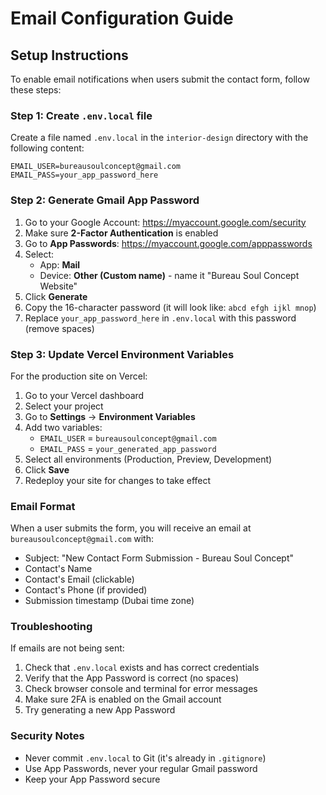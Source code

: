 # Email Configuration Guide

## Setup Instructions

To enable email notifications when users submit the contact form, follow these steps:

### Step 1: Create `.env.local` file

Create a file named `.env.local` in the `interior-design` directory with the following content:

```env
EMAIL_USER=bureausoulconcept@gmail.com
EMAIL_PASS=your_app_password_here
```

### Step 2: Generate Gmail App Password

1. Go to your Google Account: https://myaccount.google.com/security
2. Make sure **2-Factor Authentication** is enabled
3. Go to **App Passwords**: https://myaccount.google.com/apppasswords
4. Select:
   - App: **Mail**
   - Device: **Other (Custom name)** - name it "Bureau Soul Concept Website"
5. Click **Generate**
6. Copy the 16-character password (it will look like: `abcd efgh ijkl mnop`)
7. Replace `your_app_password_here` in `.env.local` with this password (remove spaces)

### Step 3: Update Vercel Environment Variables

For the production site on Vercel:

1. Go to your Vercel dashboard
2. Select your project
3. Go to **Settings** → **Environment Variables**
4. Add two variables:
   - `EMAIL_USER` = `bureausoulconcept@gmail.com`
   - `EMAIL_PASS` = `your_generated_app_password`
5. Select all environments (Production, Preview, Development)
6. Click **Save**
7. Redeploy your site for changes to take effect

### Email Format

When a user submits the form, you will receive an email at `bureausoulconcept@gmail.com` with:
- Subject: "New Contact Form Submission - Bureau Soul Concept"
- Contact's Name
- Contact's Email (clickable)
- Contact's Phone (if provided)
- Submission timestamp (Dubai time zone)

### Troubleshooting

If emails are not being sent:
1. Check that `.env.local` exists and has correct credentials
2. Verify that the App Password is correct (no spaces)
3. Check browser console and terminal for error messages
4. Make sure 2FA is enabled on the Gmail account
5. Try generating a new App Password

### Security Notes

- Never commit `.env.local` to Git (it's already in `.gitignore`)
- Use App Passwords, never your regular Gmail password
- Keep your App Password secure

